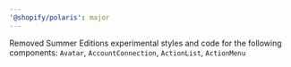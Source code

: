 ```yaml
---
'@shopify/polaris': major
---
```


Removed Summer Editions experimental styles and code for the following components: `Avatar`, `AccountConnection`, `ActionList`, `ActionMenu`
